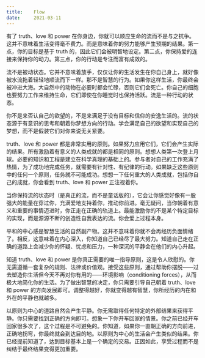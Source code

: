 ```yaml
---
title:    Flow
date:     2021-03-11
---
```


有了 truth、love 和 power 在你身边，你就可以顺应生命的流而不是与之抗争。这并不意味着生活变得毫不费力。而是意味着你的努力能够产生预期的结果。第一点，你的目标是基于 truth 的，因此它们会被明智地设定。第二点，你保持爱的连接来保持你的动力。第三点，你的行动是专注而富有成效的。

流不是被动状态。它并不意味着放手，仅仅让你的生活发生在你自己身上，就好像被水流拖着轻轻地顺流而下一样。那不是智慧的行为。如果你这样生活，你最终会被冲进大海。大自然中的动物在必要时都会忙碌，否则它们会死亡。你自己的细胞也要努力工作来维持生命，它们即使在你睡觉时也保持活跃。流是一种行动的状态。

你不是来否认自己的欲望的，不是来满足于没有目标和信仰的安逸生活的。流的状态源于有意识的思考和朝着你梦想方向的行动。学会满足自己的欲望和实现自己的梦想，而不是假装它们对你来说无关紧要。

truth、love 和 power 都是非常实用的原则。如果努力应用它们，它们会产生实际的结果。所有激励着有意义的人类成就的都是相同的原则。想想人类第一次登上月球。必要的知识和工程是建立在科学真理的基础上的。参与者对自己的工作充满了热情，为了成功地完成任务，就需要有针对性、有纪律的行动。如果缺乏这些原则中的任何一个原则，任务就不可能成功。想想一下任何重大的人类成就，包括你自己的成就，你会看到 truth、love 和 power 正注视着你。

当你保持流的状态时（是真正的流，而不是童话版的），它会让你感觉好像有一股强大的能量在穿过你，充满爱地支持着你，推动你前进。毫无疑问，当你朝着有意义和重要的事情迈进时，你正走在正确的轨道上。最能激励你的不是某个特定目标的实现，而是源源不断的创造性自我表达的流。你会爱上过程本身。

平和的中心感是智慧生活的自然副产物。这并不意味着你就不会再经历负面情绪了。相反，这意味着在内心深入，你知道自己已经尽了最大努力。知道自己走在正确的道路上会减少你的怀疑、忧虑和压力，一种深沉的平静会在他们的内心升起。

知道 truth、love 和 power 是你真正需要的唯一指导原则，这是令人欣慰的。你无需遵循一套复杂的规则、法律或价值观。接受这些原则，通过帮助你摆脱——过去塑造你生活但今天不再对你有用的——环境影响（conditioning forces），从而极大地简化你的生活。为了做出智慧的决定，你只需要引导自己朝着 truth、love 和 power 的方向发展即可。调整得越好，你就变得越有智慧，你所经历的内在和外在的平静也就越多。

以原则为中心的道路自然会产生平静。你无需取得任何特定的外部结果来获得平静。你只需要找到正确的方向即可。想象一下你开车回家的情景。你之前已经开车回家很多次了，这个过程是不可避免的。你知道，如果你一直朝正确的方向前进，正确地拐弯，你最终就会到达目的地。以原则为中心的生活会产生类似的结果。你已经提前知道了，达到目标基本上是一个确定的交易。正因如此，享受过程而不是纠结于最终结果变得更加重要。